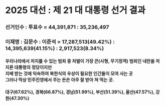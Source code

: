 # 2025 대선 : 제 21 대 대통령 선거 결과
### 선거인수 : 투표수 = 44,391,871 : 35,236,497
### 이재명 : 김문수 : 이준석 = 17,287,513(49.42%) : 14,395,639(41.15%) : 2,917,523(8.34%)

#### 우리나라에서 저지를 수 있는 범죄 중 처벌이 가장 큰(사형, 무기징역) 범죄인 내란을 저지른 대통령의 정당이지만<BR>지배 받는 것에 익숙하여 북한식의 우상이 필요한 인간들이 모여 사는 곳<BR>그러나 막상 민주진영에서 주는 돈은 아주 잘 받아 쳐 먹는 곳.
#### 대구(67.62%), 경북(66.87%), 경남(51.99%), 부산(51.39%), 울산(47.57%), 강원(47.30%)


